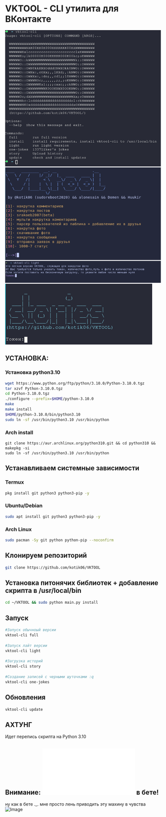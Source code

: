 # VKTOOL - CLI утилита для ВКонтакте 


![Image](img/1.png)
![Image](img/2.png)
![Image](img/3.png)
![Image](img/4.png)

## УСТАНОВКА:
### Установка python3.10 
```zsh
wget https://www.python.org/ftp/python/3.10.0/Python-3.10.0.tgz 
tar xzvf Python-3.10.0.tgz 
cd Python-3.10.0.tgz 
./configure --prefix=$HOME/python-3.10.0
make
make install
$HOME/python-3.10.0/bin/python3.10
sudo ln -sf /usr/bin/python3.10 /usr/bin/python
```

### Arch install
```
git clone https://aur.archlinux.org/python310.git && cd python310 && makepkg -si
sudo ln -sf /usr/bin/python3.10 /usr/bin/python

```
## Устанавливаем системные зависимости
### Termux

```zsh
pkg install git python3 python3-pip -y
```

### Ubuntu/Debian
```zsh
sudo apt install git python3 python3-pip -y
```

### Arch Linux
```zsh
sudo pacman -Sy git python python-pip --noconfirm
```

## Клонируем репозиторий
```zsh
git clone https://github.com/kotik06/VKTOOL
```

## Установка питонячих библиотек + добавление скрипта в /usr/local/bin
```zsh
cd ~/VKTOOL && sudo python main.py install
``` 
## Запуск
```zsh
#Запуск обычноый версии
vktool-cli full 

#Запуск лайт версии
vktool-cli light

#Загрузка историй
vktool-cli story

#Создание записей с черными шуточками :q
vktool-cli one-jokes
```

## Обновления
```zsh
vktool-cli update
```

## АХТУНГ 

Идет перепись скрипта на Python 3.10



## Внимание: ![srakoeb2007](srakoeb2007.py) в бете! 
ну как в бете ._. 
мне просто лень приводить эту махину в чувства
![Image](https://im0-tub-ru.yandex.net/i?id=abb5fe5771dc6f9e9b734423eeae7d3c&n=13)
